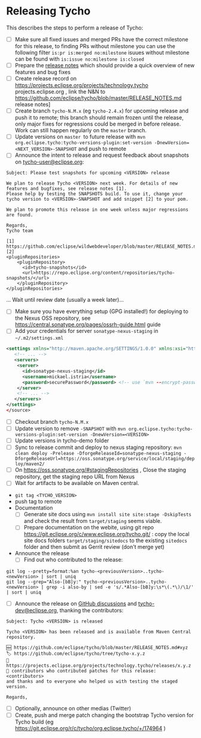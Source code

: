 # Releasing Tycho

This describes the steps to perform a release of Tycho:

- [ ] Make sure all fixed issues and merged PRs have the correct milestone for this release, to finding PRs without milestone you can use the following filter `is:pr is:merged no:milestone` isuues without milestone can be found with `is:issue no:milestone is:closed` 
- [ ] Prepare the [release notes](https://github.com/eclipse/tycho/blob/master/RELEASE_NOTES.md) which should provide a quick overview of new features and bug fixes 
- [ ] Create release record on https://projects.eclipse.org/projects/technology.tycho projects.eclipse.org , link the N&N to https://github.com/eclipse/tycho/blob/master/RELEASE_NOTES.md release notes]
- [ ] Create branch `tycho-N.M.x` (eg `tycho-2.4.x`) for upcoming release and push it to remote; this branch should remain frozen until the release, only major fixes for regressions could be merged in before release. Work can still happen regularly on the `master` branch.
- [ ] Update versions on `master `to future release with `mvn org.eclipse.tycho:tycho-versions-plugin:set-version -DnewVersion=<NEXT_VERSION>-SNAPSHOT` and push to remote 
- [ ] Announce the intent to release and request feedback about snapshots on tycho-user@eclipse.org:
```
Subject: Please test snapshots for upcoming <VERSION> release

We plan to release Tycho <VERSION> next week. For details of new features and bugfixes, see release notes [1].
Please help by testing the SNAPSHOTS build. To use it, change your tycho version to <VERSION>-SNAPSHOT and add snippet [2] to your pom.

We plan to promote this release in one week unless major regressions are found.

Regards,
Tycho team

[1] https://github.com/eclipse/wildwebdeveloper/blob/master/RELEASE_NOTES.md
[2]
<pluginRepositories>
    <pluginRepository>
      <id>tycho-snapshots</id>
      <url>https://repo.eclipse.org/content/repositories/tycho-snapshots/</url>
    </pluginRepository>
</pluginRepositories>
```

... Wait until review date (usually a week later)...

- [ ] Make sure you have everything setup (GPG installed!) for deploying to the Nexus OSS repository, see https://central.sonatype.org/pages/ossrh-guide.html guide
- [ ] Add your credentials for server `sonatype-nexus-staging` in `~/.m2/settings.xml`
```xml
<settings xmlns="http://maven.apache.org/SETTINGS/1.0.0" xmlns:xsi="http://www.w3.org/2001/XMLSchema-instance" xsi:schemaLocation="http://maven.apache.org/SETTINGS/1.0.0 http://maven.apache.org/xsd/settings-1.0.0.xsd">
   <!-- ... -->
   <servers>
    <server>
      <id>sonatype-nexus-staging</id>
      <username>mickael.istria</username>
      <password>securePassword</password> <!-- use `mvn --encrypt-password` to not store plain text -->
    </server>
    <!-- ... -->
   </servers>
</settings>
</source>
```

- [ ] Checkout branch `tycho-N.M.x`
- [ ] Update version to remove `-SNAPSHOT` with `mvn org.eclipse.tycho:tycho-versions-plugin:set-version -DnewVersion=<VERSION>`
- [ ] Update versions in tycho-demo folder
- [ ] Sync to release commit and deploy to nexus staging repository: `mvn clean deploy -Prelease -DforgeReleaseId=sonatype-nexus-staging -DforgeReleaseUrl=https://oss.sonatype.org/service/local/staging/deploy/maven2/`
- [ ] On https://oss.sonatype.org/#stagingRepositories , Close the staging repository, get the staging repo URL from Nexus
- [ ] Wait for artifacts to be available on Maven central.
- `git tag <TYCHO_VERSION>`
- push tag to remote
- Documentation
  - [ ] Generate site docs using `mvn install site site:stage -DskipTests` and check the result from `target/staging` seems viable.
  - [ ] Prepare documentation on the webite, using git repo https://git.eclipse.org/c/www.eclipse.org/tycho.git/ : copy the local site docs folders `target/staging/sitedocs` to the existing `sitedocs` folder and then submit as Gerrit review (don't merge yet)
- Announce the release
   - [ ] Find out who contributed to the release:
```
git log --pretty=format:%an tycho-<previousVersion>..tycho-<newVersion> | sort | uniq
git log --grep="Also-[bB]y:" tycho-<previousVersion>..tycho-<newVersion> | grep -i also-by | sed -e 's/.*Also-[bB]y:\s*\(.*\)/\1/' | sort | uniq
```
  - [ ] Announce the release on [GitHub discussions](https://github.com/eclipse/tycho/discussions) and tycho-dev@eclipse.org, thanking the contributors:
```
Subject: Tycho <VERSION> is released

Tycho <VERSION> has been released and is available from Maven Central repository.

🆕 https://github.com/eclipse/tycho/blob/master/RELEASE_NOTES.md#xyz
🏷️ https://github.com/eclipse/tycho/tree/tycho-x.y.z
👔 https://projects.eclipse.org/projects/technology.tycho/releases/x.y.z
🙏 contributors who contributed patches for this release:
<contributors>
and thanks and to everyone who helped us with testing the staged version.

Regards,

```
   - [ ] Optionally, announce on other medias (Twitter)
- [ ] Create, push and merge patch changing the bootstrap Tycho version for Tycho build (eg https://git.eclipse.org/r/c/tycho/org.eclipse.tycho/+/174964 )
